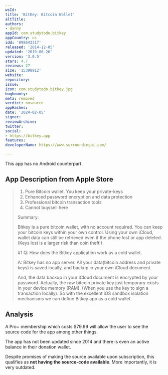 ```yaml
---
wsId: 
title: 'BitKey: Bitcoin Wallet'
altTitle: 
authors:
- danny
appId: com.studytodo.bitkey
appCountry: us
idd: '898643317'
released: '2014-12-05'
updated: '2019-06-26'
version: '3.0.5'
stars: 4.7
reviews: 27
size: '15398912'
website: 
repository: 
issue: 
icon: com.studytodo.bitkey.jpg
bugbounty: 
meta: removed
verdict: nosource
appHashes: 
date: '2024-02-05'
signer: 
reviewArchive: 
twitter: 
social:
- https://bitkey.app
features: 
developerName: https://www.surroundingai.com/

---
```


This app has no Android counterpart.

## App Description from Apple Store

> 1. Pure Bitcoin wallet. You keep your private-keys
> 2. Enhanced password encryption and data protection
> 3. Professional bitcoin transaction tools
> 4. Cannot buy/sell here
>
> Summary:
>
> Bitkey is a pure bitcoin wallet, with no account required. You can keep your bitcoin keys within your own control. Using your own iCloud, wallet data can still be retrieved even if the phone lost or app deleted. (Keys lost is a larger risk than coin theft!)
>
> #1 Q: How does the Bitkey application work as a cold wallet.
>
> A: Bitkey has no app server. All your data(bitcoin address and private keys) is saved locally, and backup in your own iCloud document.
>
> And, the data backup in your iCloud document is encrypted by your password. Actually, the raw bitcoin private key just temporary exists in your device memory (RAM). (When you use the key to sign a transaction locally). So with the excellent iOS sandbox isolation mechanisms we can define Bitkey app as a cold wallet.

## Analysis 

A Pro+ membership which costs $79.99 will allow the user to see the source code for the app among other things.

The app has not been updated since 2014 and there is even an active balance in their donation wallet. 

Despite promises of making the source available upon subscription, this qualifies as **not having the source-code available**. More importantly, it is very outdated.

